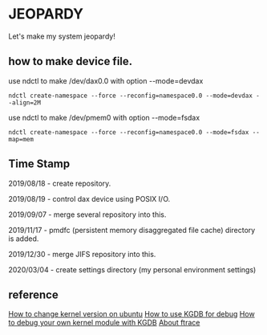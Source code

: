 # JEOPARDY
Let's make my system jeopardy!

## how to make device file.

use ndctl to make /dev/dax0.0 with option --mode=devdax

```ndctl create-namespace --force --reconfig=namespace0.0 --mode=devdax --align=2M```

use ndctl to make /dev/pmem0 with option --mode=fsdax

```ndctl create-namespace --force --reconfig=namespace0.0 --mode=fsdax --map=mem```


## Time Stamp
2019/08/18 - create repository.

2019/08/19 - control dax device using POSIX I/O.

2019/09/07 - merge several repository into this.

2019/11/17 - pmdfc (persistent memory disaggregated file cache) directory is added.

2019/12/30 - merge JIFS repository into this.

2020/03/04 - create settings directory (my personal environment settings)


## reference

[How to change kernel version on ubuntu](https://namj.be/2019-12-29-ubuntu-kernel-version/)
[How to use KGDB for debug](https://namj.be/kgdb/2020-01-24-kgdb/)
[How to debug your own kernel module with KGDB](https://namj.be/kgdb/2020-02-21-kgdb-module/)
[About ftrace](https://namj.be/2020-02-10-ftrace/2020-02-10-ftrace/)
